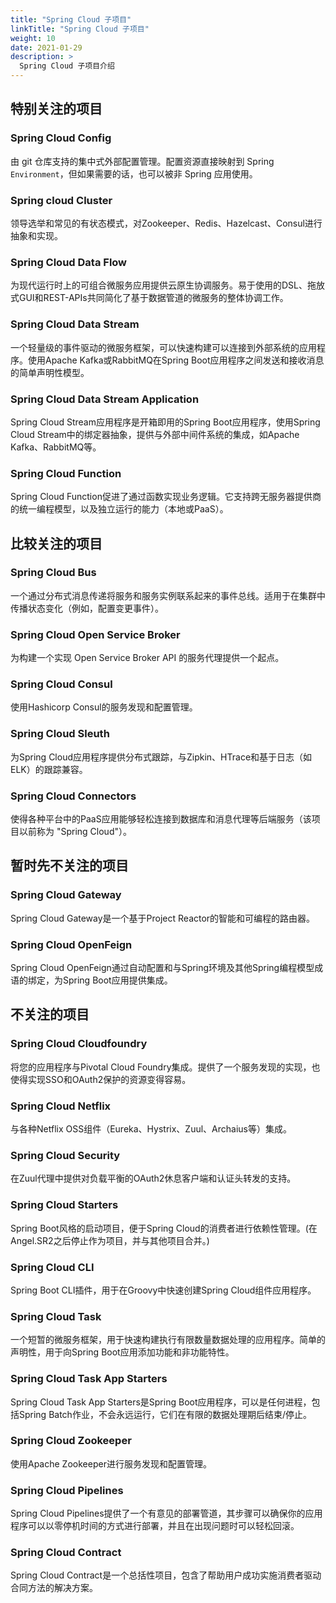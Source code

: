 ```yaml
---
title: "Spring Cloud 子项目"
linkTitle: "Spring Cloud 子项目"
weight: 10
date: 2021-01-29
description: >
  Spring Cloud 子项目介绍
---
```




## 特别关注的项目

### Spring Cloud Config

由 git 仓库支持的集中式外部配置管理。配置资源直接映射到 Spring  `Environment`，但如果需要的话，也可以被非 Spring 应用使用。

### Spring cloud Cluster

领导选举和常见的有状态模式，对Zookeeper、Redis、Hazelcast、Consul进行抽象和实现。

### Spring Cloud Data Flow

为现代运行时上的可组合微服务应用提供云原生协调服务。易于使用的DSL、拖放式GUI和REST-APIs共同简化了基于数据管道的微服务的整体协调工作。

### Spring Cloud Data Stream

一个轻量级的事件驱动的微服务框架，可以快速构建可以连接到外部系统的应用程序。使用Apache Kafka或RabbitMQ在Spring Boot应用程序之间发送和接收消息的简单声明性模型。

### Spring Cloud Data Stream Application

Spring Cloud Stream应用程序是开箱即用的Spring Boot应用程序，使用Spring Cloud Stream中的绑定器抽象，提供与外部中间件系统的集成，如Apache Kafka、RabbitMQ等。

### Spring Cloud Function

Spring Cloud Function促进了通过函数实现业务逻辑。它支持跨无服务器提供商的统一编程模型，以及独立运行的能力（本地或PaaS）。 

## 比较关注的项目

### Spring Cloud Bus

一个通过分布式消息传递将服务和服务实例联系起来的事件总线。适用于在集群中传播状态变化（例如，配置变更事件）。

### Spring Cloud Open Service Broker

为构建一个实现 Open Service Broker API 的服务代理提供一个起点。

### Spring Cloud Consul

使用Hashicorp Consul的服务发现和配置管理。

### Spring Cloud Sleuth

为Spring Cloud应用程序提供分布式跟踪，与Zipkin、HTrace和基于日志（如ELK）的跟踪兼容。

### Spring Cloud Connectors

使得各种平台中的PaaS应用能够轻松连接到数据库和消息代理等后端服务（该项目以前称为 "Spring Cloud"）。

## 暂时先不关注的项目

### Spring Cloud Gateway

Spring Cloud Gateway是一个基于Project Reactor的智能和可编程的路由器。

### Spring Cloud OpenFeign

Spring Cloud OpenFeign通过自动配置和与Spring环境及其他Spring编程模型成语的绑定，为Spring Boot应用提供集成。



## 不关注的项目

### Spring Cloud Cloudfoundry

将您的应用程序与Pivotal Cloud Foundry集成。提供了一个服务发现的实现，也使得实现SSO和OAuth2保护的资源变得容易。

### Spring Cloud Netflix

与各种Netflix OSS组件（Eureka、Hystrix、Zuul、Archaius等）集成。

### Spring Cloud Security

在Zuul代理中提供对负载平衡的OAuth2休息客户端和认证头转发的支持。

### Spring Cloud Starters

Spring Boot风格的启动项目，便于Spring Cloud的消费者进行依赖性管理。(在Angel.SR2之后停止作为项目，并与其他项目合并。)

### Spring Cloud CLI

Spring Boot CLI插件，用于在Groovy中快速创建Spring Cloud组件应用程序。

### Spring Cloud Task

一个短暂的微服务框架，用于快速构建执行有限数量数据处理的应用程序。简单的声明性，用于向Spring Boot应用添加功能和非功能特性。

### Spring Cloud Task App Starters

Spring Cloud Task App Starters是Spring Boot应用程序，可以是任何进程，包括Spring Batch作业，不会永远运行，它们在有限的数据处理期后结束/停止。

### Spring Cloud Zookeeper
使用Apache Zookeeper进行服务发现和配置管理。

### Spring Cloud Pipelines

Spring Cloud Pipelines提供了一个有意见的部署管道，其步骤可以确保你的应用程序可以以零停机时间的方式进行部署，并且在出现问题时可以轻松回滚。

### Spring Cloud Contract

Spring Cloud Contract是一个总括性项目，包含了帮助用户成功实施消费者驱动合同方法的解决方案。












